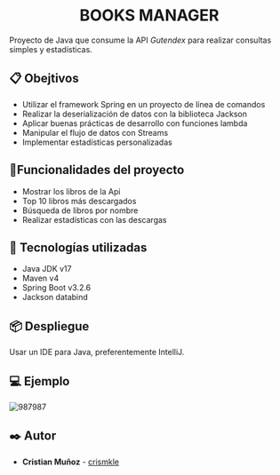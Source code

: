 <h1 align="center"> BOOKS MANAGER </h1>

Proyecto de Java que consume la API *Gutendex* para realizar consultas simples y estadísticas.

## :clipboard: Obejtivos
- Utilizar el framework Spring en un proyecto de línea de comandos
- Realizar la deserialización de datos con la biblioteca Jackson
- Aplicar buenas prácticas de desarrollo con funciones lambda
- Manipular el flujo de datos con Streams
- Implementar estadísticas personalizadas

## :hammer:Funcionalidades del proyecto
- Mostrar los libros de la Api
- Top 10 libros más descargados
- Búsqueda de libros por nombre
- Realizar estadísticas con las descargas

## :toolbox: Tecnologías utilizadas
- Java JDK v17
- Maven v4
- Spring Boot v3.2.6
- Jackson databind

## 📦 Despliegue

Usar un IDE para Java, preferentemente IntelliJ.


## 💻 Ejemplo

![987987](https://github.com/crismkle/books-manager/assets/122938039/0e18189e-d4d7-4018-b11c-e59409449599)

## ✒️ Autor
* **Cristian Muñoz** - [crismkle](https://github.com/crismkle)
